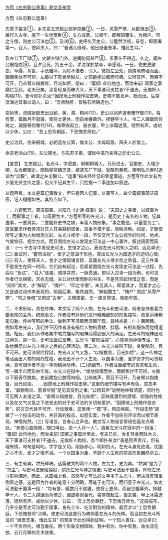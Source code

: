 [方苞《左忠毅公逸事》原文及鉴赏](https://www.vrrw.net/wx/10207.html)

方苞《左忠毅公逸事》

先君子尝言①，乡先辈左忠毅公视学京畿②，一日，风雪严寒，从数骑出③，微行入古寺。庑下一生伏案卧④，文方成草。公阅毕，即解貂覆生，为掩户。叩之寺僧，则史公可法也⑤。及试⑥，吏呼名至史公，公瞿然注视，呈卷，即面署第一。召入，使拜夫人，曰：“吾诸儿碌碌，他日继吾志事，惟此生耳。”

及左公下厂狱⑦，史朝夕狱门外。逆阉防伺甚严⑧，虽家仆不得近。久之，闻左公被炮烙⑨，旦夕且死，持五十金，涕泣谋於禁卒，卒感焉。一日，使史更敝衣，草屦，背筐，手长镵⑩，为除不洁者，引入。微指左公处，则席地倚墙而坐，面额焦烂不可辨，左膝以下筋骨尽脱矣。史前跪抱公膝而呜咽。公辨其声，而目不可开，乃奋臂以指拨眥，目光如炬，怒曰： “庸奴! 此何地也，而汝来前! 国家之事糜烂至此，老夫已矣，汝复轻身而昧大义，天下事谁可支拄者?不速去，无俟奸人构陷(11)，吾今即扑杀汝!”因摸地上刑械作投击势。史噤不敢发声，趋而出。后常流涕述其事以语人，曰： “吾师肺肝，皆铁石所铸造也。”

崇祯末，流贼张献忠出没蕲、黄、潜、桐间(12)，史公以凤庐道奉檄守御(13)。每有警，辄数月不就寝，使将士更休，而自坐幄幕外。择健卒十人，令二人蹲踞而背倚之，漏鼓移则番代(14)。每寒夜起立，振衣裳，甲上冰霜迸落，铿然有声。或劝以少休，公曰： “吾上恐负朝廷，下恐愧吾师也。”

史公治兵，往来桐城，必躬造左公第，候太公、太母起居，拜夫人於堂上。

余宗老涂山(15)，左公甥也，与先君子善，谓狱中语乃亲得之於史公云。



【鉴赏】 左忠毅公，名光斗，字遗直，明朝桐城人。万历进士，官御史、大理少卿、左佥都御史。因劾宦官魏忠贤，被逮东厂下狱，受酷刑至死。南明弘光帝时追谥为“忠毅”，故谓之左忠毅公。“逸事”指未经传记的零星事迹。方苞写作此文有为乡里先贤立传之意，但又不记其生平，只拾掇一二事迹加以叙述。

从题目看，本文是篇记事散文，但它是因人记事，以事写人，故全篇叙事简洁周密，记人栩栩如生。其特点如下。

一、力避繁冗，简洁周密。刘知几《史通·叙事》说： “夫国史之美者，以叙事为工; 而叙事之工者，以简要为主。”方苞所写的左光斗，是历史上有名的人物，记其逸事，一要真实，二要能补史书之缺，丰富人物形象。“事之载也，以蓄意为工”。这就要求作者务须对其人其事斟酌取舍，叙事不枝不蔓，简明清晰。如是，才能使所写之事为人物增添光彩。左光斗视学一段，不仅交代了左公视学的时间、地点、气候特征、视学方式，而且围绕左光斗发现史可法这一中心事件，叙述周密而简洁： (一) 于古寺中发现史可法，生惜才之心，表现左光斗的知人之明，远见卓识; (二) 面试时，“瞿然注视”，爱才之意溢于形色，突出左光斗为国选才的迫切心情; (三) 召入，使拜夫人，誉才之情假诸言辞，显露左光斗得才后之欣喜。这三件事不是发生在同一时间，它们自有起讫，但紧紧围绕左光斗发现史可法这一过程，先后以 “及试”、“召入”连接，顺序井然，一脉贯通。即以入古寺一段为例，也可见作者行文绵密，天衣无缝。左公对伏案而卧的书生，不是凭空起怜惜之意，而是 “阅毕”其文，才“解貂”、“掩户”、“叩之寺僧”。未见其人，即爱其才，而爱才之心又是通过动作来表现的，前因后果，极其自然。“解貂覆生”、“掩户” 照应“风雪严寒”，“叩之寺僧”又照应“古寺”，文理周密，无一废言赘语，难能可贵。

二、不求形似，贵在传神。本文写了两个人物，左光斗和史可法，前者是作者着力要表现的主角。统观全文，作者没有对他们进行精雕细刻的形象描写，而是运用粗笔勾勒、传神写照的手法，做到不写须眉而须眉毕现。其特点是：(一) 画眼睛。例如写左光斗，我们并不因作者没有描绘人物的高矮、胖瘦、长相和服饰而觉得遗憾。相反，我们从作者集中笔力描写的眼神而得到很大的满足。左光斗的眼神出现过两次，第一次，史可法面试呈卷，左光斗 “瞿然注视”，心惊喜而神情专注，形象地展示出左光斗得才之后的心理活动。第二次，左光斗被陷下狱，身受酷刑，目不可开。史可法冒险探狱，左光斗又气又急，“以指拨眥，目光如炬”，这一传神之笔活画出人物的刚烈性格，表现出不计个人生死、以国事为重、爱护贤才的可贵精神。真可谓作者不加一字而精神尽传。(二)抓细节。作者注重细节的真实和生动，写一鳞半爪而形神毕肖。左光斗在狱中，“席地倚墙而坐，面额焦烂不可辨，左膝以下筋骨尽脱矣。史前跪抱公膝而呜咽。公辨其声，而目不可开，乃奋臂以指拨眥，目光如炬。……因摸地上刑械作投击势。”这里的细节描写有声有色、意态丰富。“面额焦烂、筋骨尽脱”足见其受刑之重; “公辨其声”说明他神智清楚，同时也可见两人友谊之深。“奋臂以指拨眥，目光如炬”，反映其激烈的感情、刚强的性格以及在又气又急之下进发出的对于史可法的关切和爱护。“因摸地上刑械作投击势”，前文交代目不可开、行动艰难，这里用一“摸”字，照应绵密。“作投击势”是做了一个投击的动作，并非真的投击，似怒实爱。作者不加任何评论而以细节表现，神情宛然。(三) 写语言。言者心之声也。散文写人物语言常用在画龙点睛处。“务使心曲隐微，随口唾出，说一人肖一人”。请看左光斗在狱中的一段话： “庸奴! 此何地也，而汝来前! 国家之事糜烂至此，老夫已矣，汝复轻身而昧大义，天下事谁可支拄者?不速去，无俟奸人构陷，吾今即扑杀汝!”虽是厉声责斥，但有理有情，句句是呵叱，字字是关切。刚肠赤心，明如烈火。左光斗身处绝境，忧国之心不灭，爱才之情不减。一个以国事为重，不顾个人生死的崇高形象巍然卓立。

三、有主有宾，烘托辉映。这篇散文的两个人物，左为主，史为宾。“烘宾”是为了 “托主”。写史可法冒险探狱，烘托左光斗待之情重; 写史可法勤于国事，辉映左光斗影响深远。因此，从篇幅上看，虽然写史可法的文字多于左光斗，但决没有轻重倒置之感。这是因为作者的笔意十分明确，落笔于史可法，而归意于左光斗。如史可法勤于国事一段： “每有警，辄数月不就寝，使将士更休，而自坐幄幕外。择健卒十人，令二人蹲踞而背倚之，漏鼓移则番代。每寒夜起立，振衣裳，甲上冰霜迸落，铿然有声。或劝以少休，公曰： ‘吾上恐负朝廷，下恐愧吾师也。’”这段描写，几乎全是写史可法勤于国事，身先士卒、吃苦耐劳的精神，最后才以“上恐负朝廷，下恐愧吾师”点睛，使史可法这些行为映照着左光斗的光辉。而当初左光斗所说的 “继吾志事，惟此生耳” 的预言于此也得到证明。一个知人善任，远见卓识; 一个不负所托，堪当重任。两个形象交相辉映，我中有你，你中有我，收水流花放、云行月移的艺术效果。

